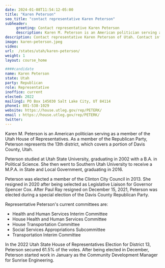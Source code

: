 ```yaml
---
date: 2024-01-08T11:54:12-05:00
title: "Karen Peterson"
seo_title: "contact representative Karen Peterson"
subheader:
     greeting: Contact representative Karen Peterson
     description: Karen M. Peterson is an American politician serving as a member of the Utah House of Representatives. As a member of the Republican Party, Peterson represents the 13th district, which covers a portion of Davis County, Utah.
description: Contact representative Karen Peterson of Utah. Contact information for Karen Peterson includes email address, phone number, and mailing address.
image: karen-peterson.jpeg
video:
url:  /states/utah/karen-peterson/
weight: 1
layout: course_home

####candidate
name: Karen Peterson
state: Utah
party: Republican
role: Representative
inoffice: current
elected: 2022
mailing1: PO Box 145030 Salt Lake City, UT 84114
phone1: 801-538-1029
website: https://house.utleg.gov/rep/PETERK/
email : https://house.utleg.gov/rep/PETERK/
twitter:
---
```


Karen M. Peterson is an American politician serving as a member of the Utah House of Representatives. As a member of the Republican Party, Peterson represents the 13th district, which covers a portion of Davis County, Utah.

Peterson studied at Utah State University, graduating in 2002 with a B.A. in Political Science. She then went to Southern Utah University to receive a M.P.A. in State and Local Government, graduating in 2016.

Peterson was elected a member of the Clinton City Council in 2013. She resigned in 2020 after being selected as Legislative Liaison for Governor Spencer Cox. After Paul Ray resigned on December 15, 2021, Peterson was elected during a special election of the Davis County Republican Party.

Representative Peterson's current committees are:
- Health and Human Services Interim Committee
- House Health and Human Services Committee
- House Transportation Committee
- Social Services Appropriations Subcommittee
- Transportation Interim Committee

In the 2022 Utah State House of Representatives Election for District 13, Peterson secured 61.5% of the votes. After being elected in December, Peterson started work in January as the Community Development Manager for Sunrise Engineering.
